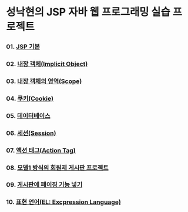 <h1>성낙현의 JSP 자바 웹 프로그래밍 실습 프로젝트</h1>

<h3>01. <a href="https://github.com/swoody1101/backend-practice/tree/main/JSP/MustHaveJSP/src/main/webapp/01DirectiveScript">JSP 기본</a></h3>
<h3>02. <a href="https://github.com/swoody1101/backend-practice/tree/main/JSP/MustHaveJSP/src/main/webapp/02ImplicitObject">내장 객체(Implicit Object)</a></h3>
<h3>03. <a href="https://github.com/swoody1101/backend-practice/tree/main/JSP/MustHaveJSP/src/main/webapp/03Scope">내장 객체의 영역(Scope)</a></h3>
<h3>04. <a href="https://github.com/swoody1101/backend-practice/tree/main/JSP/MustHaveJSP/src/main/webapp/04Cookie">쿠키(Cookie)</a></h3>
<h3>05. <a href="https://github.com/swoody1101/backend-practice/tree/main/JSP/MustHaveJSP/src/main/webapp/05JDBC">데이터베이스</a></h3>
<h3>06. <a href="https://github.com/swoody1101/backend-practice/tree/main/JSP/MustHaveJSP/src/main/webapp/06Session">세션(Session)</a></h3>
<h3>07. <a href="https://github.com/swoody1101/backend-practice/tree/main/JSP/MustHaveJSP/src/main/webapp/07ActionTag">액션 태그(Action Tag)</a></h3>
<h3>08. <a href="https://github.com/swoody1101/backend-practice/tree/main/JSP/MustHaveJSP/src/main/webapp/08Board">모델1 방식의 회원제 게시판 프로젝트</a></h3>
<h3>09. <a href="https://github.com/swoody1101/backend-practice/tree/main/JSP/MustHaveJSP/src/main/webapp/09PagingBoard">게시판에 페이징 기능 넣기</a></h3>
<h3>10. <a href="https://github.com/swoody1101/backend-practice/tree/main/JSP/MustHaveJSP/src/main/webapp/10EL">표현 언어(EL: Excpression Language)</a></h3>
